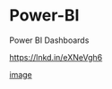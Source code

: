 # Power-BI
Power BI Dashboards

https://lnkd.in/eXNeVgh6

[image](https://github.com/vaishuKIIT/Power-BI/assets/26176812/d8d9882d-3775-490f-bfd8-69f6cf49a857)
